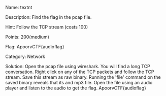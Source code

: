 Name: textnt

Description: Find the flag in the pcap file.

Hint: Follow the TCP stream (costs 100)

Points:  200(medium)

Flag: ApoorvCTF{audioflag}

Category: Network

Solution:
Open the pcap file using wireshark.
You will find a long TCP conversation.
Right click on any of the TCP packets and follow the TCP stream.
Save this stream as raw binary.
Running the 'file' command on the saved binary reveals that its and mp3 file.
Open the file using an audio player and listen to the audio to get the flag.
ApoorvCTF{audioflag}
